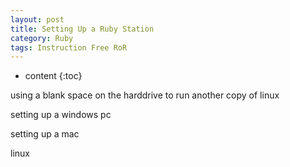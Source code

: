```yaml
---
layout: post
title: Setting Up a Ruby Station
category: Ruby
tags: Instruction Free RoR
---
```


* content
{:toc}


using a blank space on the harddrive to run another copy of linux

setting up a windows pc

setting up a mac

linux
